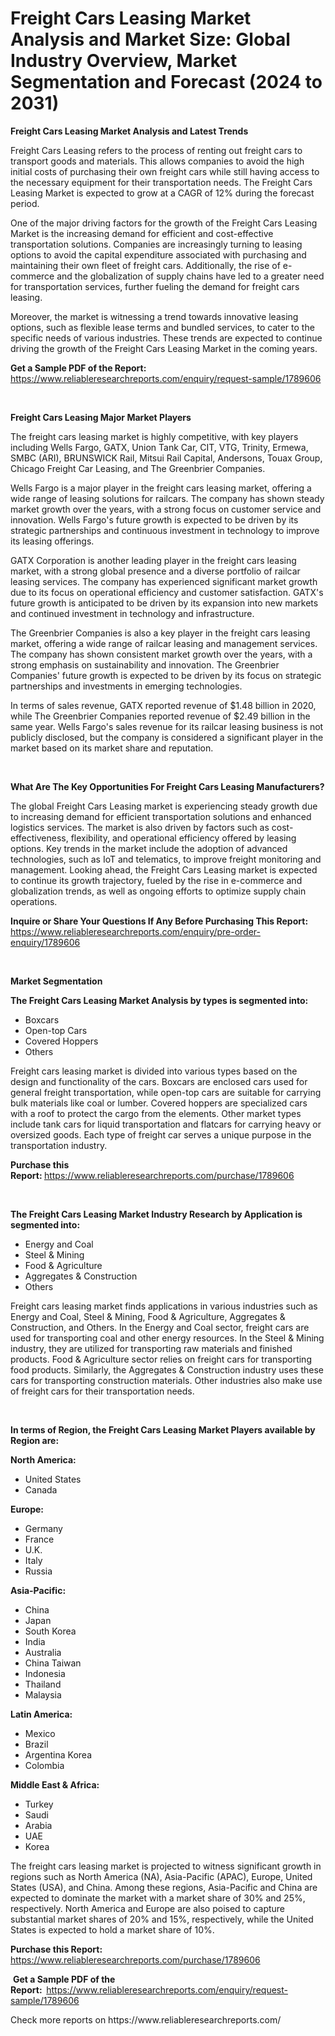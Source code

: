 <p><h1>Freight Cars Leasing Market Analysis and Market Size: Global Industry Overview, Market Segmentation and Forecast (2024 to 2031)</h1></p><p><strong>Freight Cars Leasing Market Analysis and Latest Trends</strong></p>
<p><p>Freight Cars Leasing refers to the process of renting out freight cars to transport goods and materials. This allows companies to avoid the high initial costs of purchasing their own freight cars while still having access to the necessary equipment for their transportation needs. The Freight Cars Leasing Market is expected to grow at a CAGR of 12% during the forecast period. </p><p>One of the major driving factors for the growth of the Freight Cars Leasing Market is the increasing demand for efficient and cost-effective transportation solutions. Companies are increasingly turning to leasing options to avoid the capital expenditure associated with purchasing and maintaining their own fleet of freight cars. Additionally, the rise of e-commerce and the globalization of supply chains have led to a greater need for transportation services, further fueling the demand for freight cars leasing.</p><p>Moreover, the market is witnessing a trend towards innovative leasing options, such as flexible lease terms and bundled services, to cater to the specific needs of various industries. These trends are expected to continue driving the growth of the Freight Cars Leasing Market in the coming years.</p></p>
<p><strong>Get a Sample PDF of the Report:&nbsp;</strong> <a href="https://www.reliableresearchreports.com/enquiry/request-sample/1789606">https://www.reliableresearchreports.com/enquiry/request-sample/1789606</a></p>
<p>&nbsp;</p>
<p><strong>Freight Cars Leasing Major Market Players</strong></p>
<p><p>The freight cars leasing market is highly competitive, with key players including Wells Fargo, GATX, Union Tank Car, CIT, VTG, Trinity, Ermewa, SMBC (ARI), BRUNSWICK Rail, Mitsui Rail Capital, Andersons, Touax Group, Chicago Freight Car Leasing, and The Greenbrier Companies.</p><p>Wells Fargo is a major player in the freight cars leasing market, offering a wide range of leasing solutions for railcars. The company has shown steady market growth over the years, with a strong focus on customer service and innovation. Wells Fargo's future growth is expected to be driven by its strategic partnerships and continuous investment in technology to improve its leasing offerings.</p><p>GATX Corporation is another leading player in the freight cars leasing market, with a strong global presence and a diverse portfolio of railcar leasing services. The company has experienced significant market growth due to its focus on operational efficiency and customer satisfaction. GATX's future growth is anticipated to be driven by its expansion into new markets and continued investment in technology and infrastructure.</p><p>The Greenbrier Companies is also a key player in the freight cars leasing market, offering a wide range of railcar leasing and management services. The company has shown consistent market growth over the years, with a strong emphasis on sustainability and innovation. The Greenbrier Companies' future growth is expected to be driven by its focus on strategic partnerships and investments in emerging technologies.</p><p>In terms of sales revenue, GATX reported revenue of $1.48 billion in 2020, while The Greenbrier Companies reported revenue of $2.49 billion in the same year. Wells Fargo's sales revenue for its railcar leasing business is not publicly disclosed, but the company is considered a significant player in the market based on its market share and reputation.</p></p>
<p>&nbsp;</p>
<p><strong>What Are The Key Opportunities For Freight Cars Leasing Manufacturers?</strong></p>
<p><p>The global Freight Cars Leasing market is experiencing steady growth due to increasing demand for efficient transportation solutions and enhanced logistics services. The market is also driven by factors such as cost-effectiveness, flexibility, and operational efficiency offered by leasing options. Key trends in the market include the adoption of advanced technologies, such as IoT and telematics, to improve freight monitoring and management. Looking ahead, the Freight Cars Leasing market is expected to continue its growth trajectory, fueled by the rise in e-commerce and globalization trends, as well as ongoing efforts to optimize supply chain operations.</p></p>
<p><strong>Inquire or Share Your Questions If Any Before Purchasing This Report:</strong> <a href="https://www.reliableresearchreports.com/enquiry/pre-order-enquiry/1789606">https://www.reliableresearchreports.com/enquiry/pre-order-enquiry/1789606</a></p>
<p>&nbsp;</p>
<p><strong>Market Segmentation</strong></p>
<p><strong>The Freight Cars Leasing Market Analysis by types is segmented into:</strong></p>
<p><ul><li>Boxcars</li><li>Open-top Cars</li><li>Covered Hoppers</li><li>Others</li></ul></p>
<p><p>Freight cars leasing market is divided into various types based on the design and functionality of the cars. Boxcars are enclosed cars used for general freight transportation, while open-top cars are suitable for carrying bulk materials like coal or lumber. Covered hoppers are specialized cars with a roof to protect the cargo from the elements. Other market types include tank cars for liquid transportation and flatcars for carrying heavy or oversized goods. Each type of freight car serves a unique purpose in the transportation industry.</p></p>
<p><strong>Purchase this Report:&nbsp;</strong><a href="https://www.reliableresearchreports.com/purchase/1789606">https://www.reliableresearchreports.com/purchase/1789606</a></p>
<p>&nbsp;</p>
<p><strong>The Freight Cars Leasing Market Industry Research by Application is segmented into:</strong></p>
<p><ul><li>Energy and Coal</li><li>Steel & Mining</li><li>Food & Agriculture</li><li>Aggregates & Construction</li><li>Others</li></ul></p>
<p><p>Freight cars leasing market finds applications in various industries such as Energy and Coal, Steel & Mining, Food & Agriculture, Aggregates & Construction, and Others. In the Energy and Coal sector, freight cars are used for transporting coal and other energy resources. In the Steel & Mining industry, they are utilized for transporting raw materials and finished products. Food & Agriculture sector relies on freight cars for transporting food products. Similarly, the Aggregates & Construction industry uses these cars for transporting construction materials. Other industries also make use of freight cars for their transportation needs.</p></p>
<p>&nbsp;</p>
<p><strong>In terms of Region, the Freight Cars Leasing Market Players available by Region are:</strong></p>
<p>
    <p> <strong> North America: </strong>
        <ul>
            <li>United States</li>
            <li>Canada</li>
        </ul>
        </p> 
    <p> <strong> Europe: </strong>
        <ul>
            <li>Germany</li>
            <li>France</li>
            <li>U.K.</li>
            <li>Italy</li>
            <li>Russia</li>
        </ul>
        </p> 
    <p> <strong> Asia-Pacific: </strong>
        <ul>
            <li>China</li>
            <li>Japan</li>
            <li>South Korea</li>
            <li>India</li>
            <li>Australia</li>
            <li>China Taiwan</li>
            <li>Indonesia</li>
            <li>Thailand</li>
            <li>Malaysia</li>
        </ul>
        </p> 
    <p> <strong> Latin America: </strong>
        <ul>
            <li>Mexico</li>
            <li>Brazil</li>
            <li>Argentina Korea</li>
            <li>Colombia</li>
        </ul>
        </p> 
    <p> <strong> Middle East & Africa: </strong>
        <ul>
            <li>Turkey</li>
            <li>Saudi</li>
            <li>Arabia</li>
            <li>UAE</li>
            <li>Korea</li>
        </ul>
    </p>
    </p>
<p><p>The freight cars leasing market is projected to witness significant growth in regions such as North America (NA), Asia-Pacific (APAC), Europe, United States (USA), and China. Among these regions, Asia-Pacific and China are expected to dominate the market with a market share of 30% and 25%, respectively. North America and Europe are also poised to capture substantial market shares of 20% and 15%, respectively, while the United States is expected to hold a market share of 10%.</p></p>
<p><strong>Purchase this Report: </strong><a href="https://www.reliableresearchreports.com/purchase/1789606">https://www.reliableresearchreports.com/purchase/1789606</a></p>
<p>&nbsp;<strong>Get a Sample PDF of the Report:&nbsp;&nbsp;</strong><a href="https://www.reliableresearchreports.com/enquiry/request-sample/1789606">https://www.reliableresearchreports.com/enquiry/request-sample/1789606</a></p>
<p><strong></strong></p>
<p>Check more reports on https://www.reliableresearchreports.com/</p>